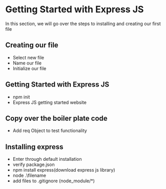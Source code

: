 
# Getting Started with Express JS

In this section, we will go over the steps to installing and creating our first file

## Creating our file
- Select new file
- Name our file
- Initialize our file

## Getting Started with Express JS
- npm init
- Express JS getting started website

## Copy over the boiler plate code
- Add req Object to test functionality

## Installing express
- Enter through default installation
- verify package.json
- npm install express(download express js library)
- node .\filename
- add files to .gitignore (node_module/*)


